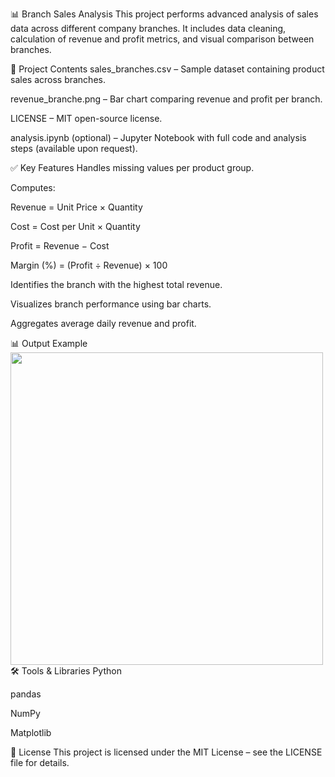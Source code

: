 📊 Branch Sales Analysis
This project performs advanced analysis of sales data across different company branches. It includes data cleaning, calculation of revenue and profit metrics, and visual comparison between branches.

📁 Project Contents
sales_branches.csv – Sample dataset containing product sales across branches.

revenue_branche.png – Bar chart comparing revenue and profit per branch.

LICENSE – MIT open-source license.

analysis.ipynb (optional) – Jupyter Notebook with full code and analysis steps (available upon request).

✅ Key Features
Handles missing values per product group.

Computes:

Revenue = Unit Price × Quantity

Cost = Cost per Unit × Quantity

Profit = Revenue − Cost

Margin (%) = (Profit ÷ Revenue) × 100

Identifies the branch with the highest total revenue.

Visualizes branch performance using bar charts.

Aggregates average daily revenue and profit.

📊 Output Example
<img src="revenue_branche.png" width="500">
🛠️ Tools & Libraries
Python

pandas

NumPy

Matplotlib

📄 License
This project is licensed under the MIT License – see the LICENSE file for details.


